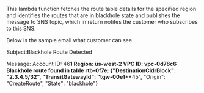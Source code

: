 This lambda function fetches the route table details for the specified region and identifies the routes that are in blackhole state and publishes the message to SNS topic, which in return notifes the customer who subscribes to this SNS.

Below is the sample email what customer can see.


Subject:Blackhole Route Detected


Message: Account ID: 46********1
Region: us-west-2
VPC ID: vpc-0d78******c6
Blackhole route found in table rtb-0f******7e: {"DestinationCidrBlock": "2.3.4.5/32", "TransitGatewayId": "tgw-00e1******45", "Origin": "CreateRoute", "State": "blackhole"}
